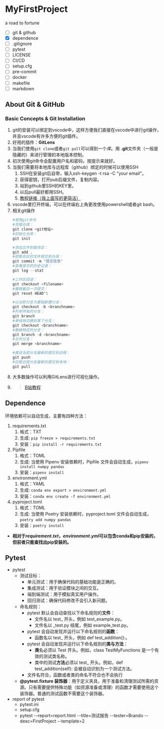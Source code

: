 # MyFirstProject
a road to fortune

- [ ] git & github
- [x] dependence
- [ ] .gitignore
- [ ] pytest
- [ ] LICENSE
- [ ] CI/CD
- [ ] setup.cfg
- [ ] pre-commit
- [ ] docker
- [ ] makefile
- [ ] markdown
## About Git & GitHub
### Basic Concepts & Git Installation
1. git的安装可以绑定到vscode中，这样方便我们直接在vscode中进行git操作，并且vscode有许多方便的git插件。
2. 好用的插件：**GitLens**
3. 当我们使用`git clone`或者`git pull`可以得到一个*库*。用 **.git**文件夹（一般是隐藏的）来进行管理的本地版本控制。
4. 初次使用git命令会配置用户名和密码，按提示来就好。
5. 当我们需要将本地库与远程库（github）绑定的时候可以使用SSH
   1. SSH在安装git后自带，输入ssh-keygen -t rsa -C "your email"。
   2. 获得密钥，打开pub后缀文件，复制内容。
   3. 站到github里SSH的KEY里。
   4. 以后pull最好都用SSH。
   5. [教程链接（我上面写的更简洁）](https://www.cnblogs.com/olive27/p/6056612.html)
6. vscode里打开终端，可以在终端右上角更改使用powershell或者git bash。
7. 相关git操作
    ```python
    #常用git命令
    #克隆仓库：
    git clone <git地址>
    #初始化仓库：
    git init

    #添加文件到暂存区：
    git add .
    #把暂存区的文件提交到仓库：
    git commit -m "提交信息"
    #查看提交的历史记录：
    git log --stat

    #工作区回滚：
    git checkout <filename>
    #撤销最后一次提交：
    git reset HEAD^1

    #以当前分支为基础新建分支：
    git checkout -b <branchname>
    #列举所有的分支：
    git branch
    #单纯地切换到某个分支：
    git checkout <branchname>
    #删掉特定的分支：
    git branch -d <branchname>
    #合并分支：
    git merge <branchname>

    #推送当前分支最新的提交到远程：
    git push
    #拉取远程分支最新的提交到本地：
    git pull
    ```
8. 大多数操作可以利用GitLens进行可视化操作。
9. > [B站教程](https://www.bilibili.com/video/BV1db4y1d79C/?spm_id_from=333.1007.top_right_bar_window_history.content.click&vd_source=cc0f1a739a49e6242d2584c6f680be01)

## Dependence
环境依赖可以自动生成，主要有四种方法：
1. requirements.txt
   1. 格式：TXT
   2. 生成: `pip freeze > requirements.txt`
   3. 安装：`pip install -r requirements.txt`
2. Pipfile
   1. 格式：TOML
   2. 生成: 当使用 Pipenv 安装依赖时，Pipfile 文件会自动生成，`pipenv install numpy pandas`
   3. 安装：`pipenv install`
3. environment.yml
   1. 格式：YAML
   2. 生成: `conda env export > environment.yml`
   3. 安装：`conda env create -f environment.yml`
4. pyproject.toml
   1. 格式：TOML
   2. 生成: 当使用 Poetry 安装依赖时，pyproject.toml 文件会自动生成，`poetry add numpy pandas`
   3. 安装：`poetry install`

- **相对于*requirement.txt*，*environment.yml*可以包含conda和pip安装的，但前者只能查找出pip安装的。**

## Pytest
- pytest
  - 测试目标：
    - 单元测试：用于确保代码的基础功能是正确的。
    - 集成测试：用于验证模块之间的交互。
    - 端到端测试：用于模拟真实用户操作。
    - 回归测试：确保代码修改不会引入新问题。
  - 命名规则：
    - pytest 默认会自动查找以下命名规则的**文件**：
      - 文件名以 test_ 开头，例如 test_example.py。
      - 文件名以 _test.py 结尾，例如 example_test.py。
    - pytest 会自动发现并运行以下命名规则的**函数**：
      - 函数名以 test_ 开头，例如 def test_addition():。
    - pytest 会自动发现并运行以下命名规则的**类与方法**：
      - **类**名必须以 Test 开头。例如，class TestMyFunctions 是一个有效的测试类名称。
      - 类中的测试**方法**必须以 test_ 开头。例如，def test_addition(self): 会被自动识别为一个测试方法。
    - 文件名符合，函数或者类的命名不符合也不会执行
  - **@pytest.fixture 装饰器**：用于定义夹具，用于准备和清理测试所需的资源。只有需要提供特殊功能（如资源准备或清理）的函数才需要使用这个装饰器。普通的测试函数不需要这个装饰器。
- report of pytest
  - pytest.ini
  - setup.cfg
  - pytest --report=report.html --title=测试报告 --tester=Brando --desc=FirstProject  --template=2
